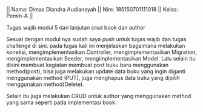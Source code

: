 || Nama: Dimas Diandra Audiansyah || Nim: 185150701111018 || Kelas: Pemin-A ||

Tugas wajib modul 5 dan lanjutan crud book dan author

Sesuai dengan modul nya sudah saya push untuk tugas wajib dan tugas challenge di sini. pada tugas kali ini menjelaskan bagaimana melakukan koneksi, mengimplementasikan Controller, mengimplementasikan Migration, mengimplementasikan Seeder, mengimplementasikan Model. Lalu selain itu disini membuat kegiatan membuat post buku baru menggunakan method(post), bisa juga melakukan update data buku yang ingin diganti menggunakan method (PUT), juga menghapus data buku yang dipilih menggunakan method(Delete).

Selain itu juga melakukan CRUD untuk author yang menggunakan method yang sama seperti pada implementasi book.
